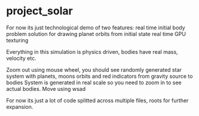 # project_solar
For now its just technological demo of two features:
real time initial body problem solution for drawing planet orbits from initial state
real time GPU texturing

Everything in this simulation is physics driven, bodies have real mass, velocity etc.


Zoom out using mouse wheel, you should see randomly generated star system with planets, moons orbits and red indicators from gravity source to bodies
System is generated in real scale so you need to zoom in to see actual bodies.
Move using wsad

For now its just a lot of code splitted across multiple files, roots for further expansion.

